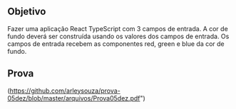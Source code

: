 ## Objetivo

Fazer uma aplicação React TypeScript com 3 campos de entrada. A cor de fundo deverá ser construída usando os valores dos campos de entrada. Os campos de entrada recebem as componentes red, green e blue da cor de fundo.

## Prova

(https://github.com/arleysouza/prova-05dez/blob/master/arquivos/Prova05dez.pdf")
